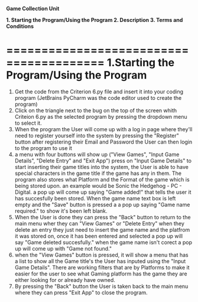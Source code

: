 **Game Collection Unit**

**1. Starting the Program/Using the Program
2. Description
3. Terms and Conditions**



========================================
1.Starting the Program/Using the Program
========================================

1. Get the code from the Criterion 6.py file and insert it into your coding program (JetBrains PyCharm was the code editor used to create the program)
2. Click on the triangle next to the bug on the top of the screen whith Criteion 6.py as the selected program by pressing the dropdown menu to select it.
3. When the program the User will come up with a log in page where they'll need to register yourself into the system by pressing the "Register" button after registering their Email and Password the User
can then login to the program to use it
5. a menu with four buttons will show up ("View Games", "Input Game Details", "Delete Entry" and "Exit App") press on "Input Game Details" to start inserting their game titles into the system,
the User is able to have special characters in the game title if the game has any in them. The program also stores what Platform and the Format of the game which is being stored upon. an example would be
Sonic the Hedgehog - PC - Digital. a pop up will come up saying "Game added!" that tells the user it has succesfully been stored. When the game name text box is left empty and the "Save" button is pressed a
a pop up saying "Game name required." to show it's been left blank.
6. When the User is done they can press the "Back" button to return to the main menu wher they can "View Games" or "Delete Entry" when they delete an entry they just need to insert the game name and the platfrom
it was stored on, once it has been entered and selected a pop up will say "Game deleted succesfully." when the game name isn't corect a pop up will come up with "Game not found."
7. when the "View Games" button is pressed, it will show a menu that has a list to show all the Game title's the User has inputed using the "Input Game Details". There are working filters that are by Platforms
to make it easier for the user to see what Gaming platform has the game they are either looking for or already have owned.
8. By pressing the "Back" button the User is taken back to the main menu where they can press "Exit App" to close the program.
